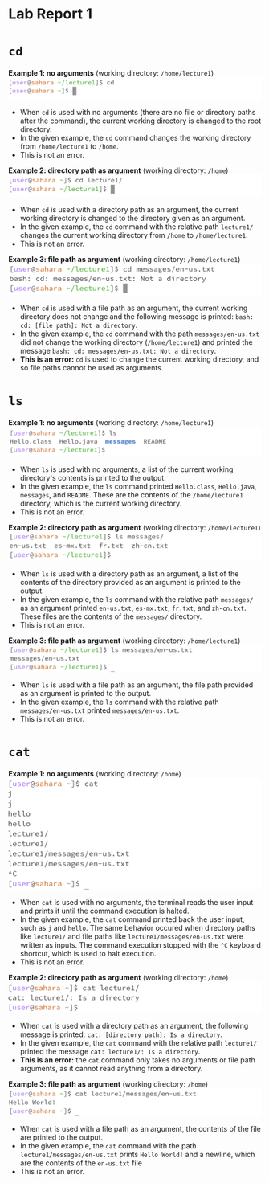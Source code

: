 # Lab Report 1

# `cd`

**Example 1: no arguments** 
(working directory: `/home/lecture1`)
![](/labreport1_screenshots/cd_noarg.png)
- When `cd` is used with no arguments (there are no file or directory paths after the command), the current working directory is changed to the root directory. 
- In the given example, the `cd` command changes the working directory from `/home/lecture1` to `/home`. 
- This is not an error.

**Example 2: directory path as argument** 
(working directory: `/home`)
![](/labreport1_screenshots/cd_dirarg.png)
- When `cd` is used with a directory path as an argument, the current working directory is changed to the directory given as an argument. 
- In the given example, the `cd` command with the relative path `lecture1/` changes the current working directory from `/home` to `/home/lecture1`.
- This is not an error.

**Example 3: file path as argument** 
(working directory: `/home/lecture1`)
![](/labreport1_screenshots/cd_filearg.png)
- When `cd` is used with a file path as an argument, the current working directory does not change and the following message is printed: `bash: cd: [file path]: Not a directory`.
- In the given example, the `cd` command with the path `messages/en-us.txt` did not change the working directory (`/home/lecture1`) and printed the message `bash: cd: messages/en-us.txt: Not a directory`.
- **This is an error:** `cd` is used to change the current working directory, and so file paths cannot be used as arguments. 

# `ls`

**Example 1: no arguments** 
(working directory: `/home/lecture1`)
![](/labreport1_screenshots/ls_noarg.png)
- When `ls` is used with no arguments, a list of the current working directory's contents is printed to the output.
- In the given example, the `ls` command printed `Hello.class`, `Hello.java`, `messages`, and `README`. These are the contents of the `/home/lecture1` directory, which is the current working directory. 
- This is not an error. 

**Example 2: directory path as argument** 
(working directory: `/home/lecture1`)
![](/labreport1_screenshots/ls_dirarg.png)
- When `ls` is used with a directory path as an argument, a list of the contents of the directory provided as an argument is printed to the output.
- In the given example, the `ls` command with the relative path `messages/` as an argument printed `en-us.txt`, `es-mx.txt`, `fr.txt`, and `zh-cn.txt`. These files are the contents of the `messages/` directory.  
- This is not an error. 

**Example 3: file path as argument** 
(working directory: `/home/lecture1`)
![](/labreport1_screenshots/ls_filearg.png)
- When `ls` is used with a file path as an argument, the file path provided as an argument is printed to the output.
- In the given example, the `ls` command with the relative path `messages/en-us.txt` printed `messages/en-us.txt`.   
- This is not an error. 

# `cat`

**Example 1: no arguments** 
(working directory: `/home`)
![](/labreport1_screenshots/cat_noarg.png)
- When `cat` is used with no arguments, the terminal reads the user input and prints it until the command execution is halted.
- In the given example, the `cat` command printed back the user input, such as `j` and `hello`. The same behavior occured when directory paths like `lecture1/` and file paths like `lecture1/messages/en-us.txt` were written as inputs. The command execution stopped with the `^C` keyboard shortcut, which is used to halt execution. 
- This is not an error. 

**Example 2: directory path as argument** 
(working directory: `/home`)
![](/labreport1_screenshots/cat_dirarg.png)
- When `cat` is used with a directory path as an argument, the following message is printed: `cat: [directory path]: Is a directory`.
- In the given example, the `cat` command with the relative path `lecture1/` printed the message `cat: lecture1/: Is a directory`.
- **This is an error:** the `cat` command only takes no arguments or file path arguments, as it cannot read anything from a directory. 

**Example 3: file path as argument** 
(working directory: `/home`)
![](/labreport1_screenshots/cat_filearg.png)
- When `cat` is used with a file path as an argument, the contents of the file are printed to the output.
- In the given example, the `cat` command with the path `lecture1/messages/en-us.txt` prints `Hello World!` and a newline, which are the contents of the `en-us.txt` file
- This is not an error. 
